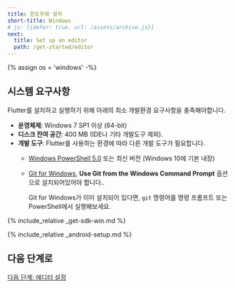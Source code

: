 ```yaml
---
title: 윈도우에 설치
short-title: Windows
# js: [{defer: true, url: /assets/archive.js}]
next:
  title: Set up an editor
  path: /get-started/editor
---
```


{% assign os = 'windows' -%}

## 시스템 요구사항

Flutter를 설치하고 실행하기 위해 아래의 최소 개발환경 요구사항을 충족해야합니다.

- **운영체제**: Windows 7 SP1 이상 (64-bit)
- **디스크 잔여 공간**: 400 MB (IDE나 기타 개발도구 제외).
- **개발 도구**: Flutter를 사용하는 환경에 따라 다른 개발 도구가 필요합니다.
  - [Windows PowerShell 5.0][] 또는 최신 버전 (Windows 10에 기본 내장)
  - [Git for Windows][], **Use Git from the Windows Command Prompt** 옵션으로 설치되어있어야 합니다..

     Git for Windows가 이미 설치되어 있다면, `git` 명령어를 명령 프롬프트 또는 PowerShell에서 실행해보세요. 

{% include_relative _get-sdk-win.md %}

{% include_relative _android-setup.md %}

## 다음 단계로

[다음 단계: 에디터 설정](/get-started/editor)

[Git for Windows]: https://git-scm.com/download/win
[Windows PowerShell 5.0]: https://docs.microsoft.com/en-us/powershell/scripting/setup/installing-windows-powershell
